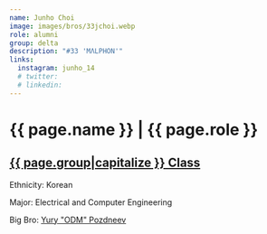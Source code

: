 ```yaml
---
name: Junho Choi
image: images/bros/33jchoi.webp
role: alumni
group: delta
description: "#33 'MΛLPHON'"
links:
  instagram: junho_14 
  # twitter: 
  # linkedin: 
---
```


# {{ page.name }} | {{ page.role }} 
    
## [{{ page.group|capitalize }} Class](/brothers/{{page.group}}s)
    
Ethnicity: Korean

Major: Electrical and Computer Engineering

Big Bro: [Yury "ODM" Pozdneev](29ypozdneev)


